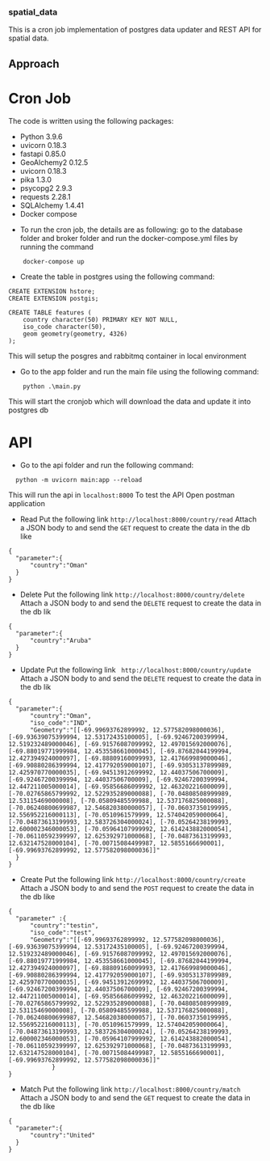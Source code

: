 ### spatial_data
This is a cron job implementation of postgres data updater and REST API for spatial data.

## Approach
# Cron Job
The code is written using the following packages:
- Python             3.9.6
- uvicorn            0.18.3
- fastapi            0.85.0
- GeoAlchemy2        0.12.5
- uvicorn            0.18.3
- pika               1.3.0
- psycopg2           2.9.3
- requests           2.28.1
- SQLAlchemy         1.4.41
- Docker compose

* To run the cron job, the details are as following:
  go to the database folder and broker folder and run the docker-compose.yml files by running the command
```
    docker-compose up
```
* Create the table in postgres using the following command:
```
CREATE EXTENSION hstore;
CREATE EXTENSION postgis;

CREATE TABLE features (
    country character(50) PRIMARY KEY NOT NULL,
    iso_code character(50),
    geom geometry(geometry, 4326)
);
```
  This will setup the posgres and rabbitmq container in local environment
* Go to the app folder and run the main file using the following command:
```
    python .\main.py
```
  This will start the cronjob which will download the data and update it into postgres db
# API
* Go to the api folder and run the following command:
```
  python -m uvicorn main:app --reload
```
  This will run the api in `localhost:8000`
  To test the API Open postman application
  * Read
  Put the following link
  `http://localhost:8000/country/read`
  Attach a JSON body to and send the `GET` request to create the data in the db like
  ```
  {
    "parameter":{
        "country":"Oman"
    }
  }
  ```
  * Delete
    Put the following link
  `http://localhost:8000/country/delete`
  Attach a JSON body to and send the `DELETE` request to create the data in the db lik
  ```
  {
    "parameter":{
        "country":"Aruba"
    }
}
  ```
  * Update
  Put the following link
  ` http://localhost:8000/country/update`
  Attach a JSON body to and send the `DELETE` request to create the data in the db lik
  ```
  {
    "parameter":{
        "country":"Oman",
        "iso_code":"IND",
        "Geometry":"[[-69.99693762899992, 12.577582098000036], [-69.93639075399994, 12.53172435100005], [-69.92467200399994, 12.519232489000046], [-69.91576087099992, 12.497015692000076], [-69.88019771999984, 12.453558661000045], [-69.87682044199994, 12.427394924000097], [-69.88809160099993, 12.417669989000046], [-69.90880286399994, 12.417792059000107], [-69.93053137899989, 12.425970770000035], [-69.94513912699992, 12.44037506700009], [-69.92467200399994, 12.44037506700009], [-69.92467200399994, 12.447211005000014], [-69.95856686099992, 12.463202216000099], [-70.02765865799992, 12.522935289000088], [-70.04808508999989, 12.53115469000008], [-70.05809485599988, 12.537176825000088], [-70.06240800699987, 12.546820380000057], [-70.06037350199995, 12.556952216000113], [-70.0510961579999, 12.574042059000064], [-70.04873613199993, 12.583726304000024], [-70.05264238199993, 12.600002346000053], [-70.05964107999992, 12.614243882000054], [-70.06110592399997, 12.625392971000068], [-70.04873613199993, 12.632147528000104], [-70.00715084499987, 12.5855166690001], [-69.99693762899992, 12.577582098000036]]"
    }
}
  ```
  * Create
  Put the following link
  `http://localhost:8000/country/create`
  Attach a JSON body to and send the `POST` request to create the data in the db like
  ```
  {
    "parameter" :{
        "country":"testin",
        "iso_code":"test",
        "Geometry":"[[-69.99693762899992, 12.577582098000036], [-69.93639075399994, 12.53172435100005], [-69.92467200399994, 12.519232489000046], [-69.91576087099992, 12.497015692000076], [-69.88019771999984, 12.453558661000045], [-69.87682044199994, 12.427394924000097], [-69.88809160099993, 12.417669989000046], [-69.90880286399994, 12.417792059000107], [-69.93053137899989, 12.425970770000035], [-69.94513912699992, 12.44037506700009], [-69.92467200399994, 12.44037506700009], [-69.92467200399994, 12.447211005000014], [-69.95856686099992, 12.463202216000099], [-70.02765865799992, 12.522935289000088], [-70.04808508999989, 12.53115469000008], [-70.05809485599988, 12.537176825000088], [-70.06240800699987, 12.546820380000057], [-70.06037350199995, 12.556952216000113], [-70.0510961579999, 12.574042059000064], [-70.04873613199993, 12.583726304000024], [-70.05264238199993, 12.600002346000053], [-70.05964107999992, 12.614243882000054], [-70.06110592399997, 12.625392971000068], [-70.04873613199993, 12.632147528000104], [-70.00715084499987, 12.5855166690001], [-69.99693762899992, 12.577582098000036]]"
              }
  }
```
  * Match
  Put the following link
  `http://localhost:8000/country/match`
  Attach a JSON body to and send the `GET` request to create the data in the db like
  ```
  {
    "parameter":{
        "country":"United"
    }
}
  ```
  


